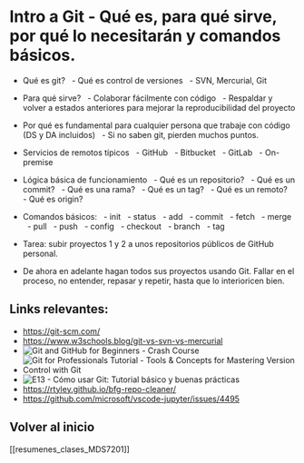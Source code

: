 # Intro a Git - Qué es, para qué sirve, por qué lo necesitarán y comandos básicos.

- Qué es git?
  - Qué es control de versiones
  - SVN, Mercurial, Git
- Para qué sirve?
  - Colaborar fácilmente con código
  - Respaldar y volver a estados anteriores para mejorar la reproducibilidad del proyecto
- Por qué es fundamental para cualquier persona que trabaje con código (DS y DA incluidos)
  - Si no saben git, pierden muchos puntos.
- Servicios de remotos típicos
  - GitHub
  - Bitbucket
  - GitLab
  - On-premise
- Lógica básica de funcionamiento
  - Qué es un repositorio?
  - Qué es un commit?
  - Qué es una rama?
  - Qué es un tag?
  - Qué es un remoto?
  - Qué es origin?
- Comandos básicos:
  - init
  - status
  - add
  - commit
  - fetch
  - merge
  - pull
  - push
  - config
  - checkout
  - branch
  - tag

- Tarea: subir proyectos 1 y 2 a unos repositorios públicos de GitHub personal.
- De ahora en adelante hagan todos sus proyectos usando Git. Fallar en el proceso, no entender, repasar y repetir, hasta que lo interioricen bien.

## Links relevantes: 

- https://git-scm.com/
- https://www.w3schools.blog/git-vs-svn-vs-mercurial
- ![Git and GitHub for Beginners - Crash Course](https://www.youtube.com/watch?v=RGOj5yH7evk&ab_channel=freeCodeCamp.org)
- ![Git for Professionals Tutorial - Tools & Concepts for Mastering Version Control with Git](https://www.youtube.com/watch?v=Uszj_k0DGsg&ab_channel=freeCodeCamp.org)
- ![E13 - Cómo usar Git: Tutorial básico y buenas prácticas](https://www.youtube.com/watch?v=h0wSb2n7PkY&ab_channel=en_coders)
- https://rtyley.github.io/bfg-repo-cleaner/
- https://github.com/microsoft/vscode-jupyter/issues/4495


## Volver al inicio

[[resumenes_clases_MDS7201]]